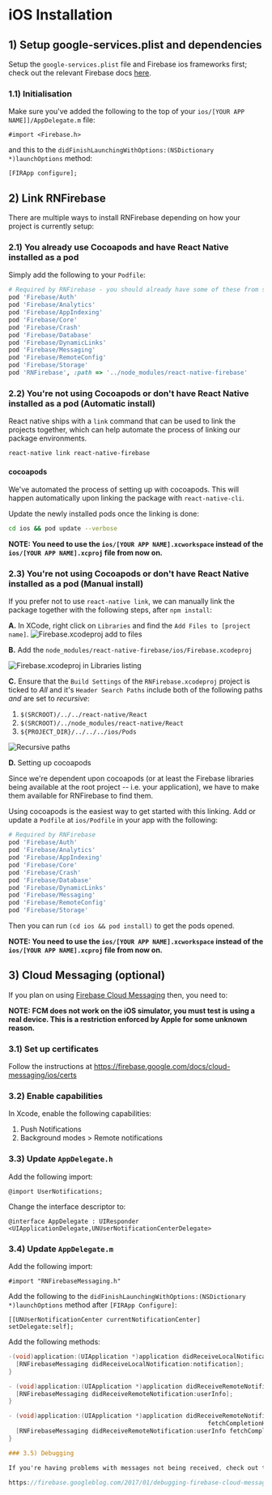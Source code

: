 # iOS Installation

## 1) Setup google-services.plist and dependencies
Setup the `google-services.plist` file and Firebase ios frameworks first; check out the relevant Firebase docs [here](https://firebase.google.com/docs/ios/setup#frameworks).

### 1.1) Initialisation
Make sure you've added the following to the top of your `ios/[YOUR APP NAME]]/AppDelegate.m` file:

`#import <Firebase.h>`

and this to the `didFinishLaunchingWithOptions:(NSDictionary *)launchOptions` method:

`[FIRApp configure];`

## 2) Link RNFirebase

There are multiple ways to install RNFirebase depending on how your project is currently setup:

### 2.1) You already use Cocoapods and have React Native installed as a pod
Simply add the following to your `Podfile`:

```ruby
# Required by RNFirebase - you should already have some of these from step 1.
pod 'Firebase/Auth'
pod 'Firebase/Analytics'
pod 'Firebase/AppIndexing'
pod 'Firebase/Core'
pod 'Firebase/Crash'
pod 'Firebase/Database'
pod 'Firebase/DynamicLinks'
pod 'Firebase/Messaging'
pod 'Firebase/RemoteConfig'
pod 'Firebase/Storage'
pod 'RNFirebase', :path => '../node_modules/react-native-firebase'
```

### 2.2) You're not using Cocoapods or don't have React Native installed as a pod (Automatic install)

React native ships with a `link` command that can be used to link the projects together, which can help automate the process of linking our package environments.

```bash
react-native link react-native-firebase
```

#### cocoapods

We've automated the process of setting up with cocoapods. This will happen automatically upon linking the package with `react-native-cli`.

Update the newly installed pods once the linking is done:

```bash
cd ios && pod update --verbose
```

**NOTE: You need to use the `ios/[YOUR APP NAME].xcworkspace` instead of the `ios/[YOUR APP NAME].xcproj` file from now on.**

### 2.3) You're not using Cocoapods or don't have React Native installed as a pod (Manual install)

If you prefer not to use `react-native link`, we can manually link the package together with the following steps, after `npm install`:

**A.** In XCode, right click on `Libraries` and find the `Add Files to [project name]`.
![Firebase.xcodeproj add to files](https://cloud.githubusercontent.com/assets/5347038/24249673/0fccdbec-0fcc-11e7-83eb-c058f8898525.png)

**B.** Add the `node_modules/react-native-firebase/ios/Firebase.xcodeproj`

![Firebase.xcodeproj in Libraries listing](https://cloud.githubusercontent.com/assets/21329063/24249440/9494e19c-0fd3-11e7-95c0-c2baa85092e8.png)

**C.** Ensure that the `Build Settings` of the `RNFirebase.xcodeproj` project is ticked to _All_ and it's `Header Search Paths` include both of the following paths _and_ are set to _recursive_:

  1. `$(SRCROOT)/../../react-native/React`
  2. `$(SRCROOT)/../node_modules/react-native/React`
  3. `${PROJECT_DIR}/../../../ios/Pods`

![Recursive paths](https://cloud.githubusercontent.com/assets/21329063/24250349/da91284c-0fd6-11e7-8328-6008e462039e.png)

**D.** Setting up cocoapods

Since we're dependent upon cocoapods (or at least the Firebase libraries being available at the root project -- i.e. your application), we have to make them available for RNFirebase to find them.

Using cocoapods is the easiest way to get started with this linking. Add or update a `Podfile` at `ios/Podfile` in your app with the following:

```ruby
# Required by RNFirebase
pod 'Firebase/Auth'
pod 'Firebase/Analytics'
pod 'Firebase/AppIndexing'
pod 'Firebase/Core'
pod 'Firebase/Crash'
pod 'Firebase/Database'
pod 'Firebase/DynamicLinks'
pod 'Firebase/Messaging'
pod 'Firebase/RemoteConfig'
pod 'Firebase/Storage'
```

Then you can run `(cd ios && pod install)` to get the pods opened.

**NOTE: You need to use the `ios/[YOUR APP NAME].xcworkspace` instead of the `ios/[YOUR APP NAME].xcproj` file from now on.**

## 3) Cloud Messaging (optional)

If you plan on using [Firebase Cloud Messaging](https://firebase.google.com/docs/cloud-messaging/) then, you need to:

**NOTE: FCM does not work on the iOS simulator, you must test is using a real device.  This is a restriction enforced by Apple for some unknown reason.**

### 3.1) Set up certificates

Follow the instructions at https://firebase.google.com/docs/cloud-messaging/ios/certs

### 3.2) Enable capabilities

In Xcode, enable the following capabilities:

1) Push Notifications
2) Background modes > Remote notifications

### 3.3) Update `AppDelegate.h`

Add the following import:

`@import UserNotifications;`

Change the interface descriptor to:

`@interface AppDelegate : UIResponder <UIApplicationDelegate,UNUserNotificationCenterDelegate>`

### 3.4) Update `AppDelegate.m`

Add the following import:

`#import "RNFirebaseMessaging.h"`

Add the following to the `didFinishLaunchingWithOptions:(NSDictionary *)launchOptions` method after `[FIRApp Configure]`:

`[[UNUserNotificationCenter currentNotificationCenter] setDelegate:self];`

Add the following methods:

```objectivec
-(void)application:(UIApplication *)application didReceiveLocalNotification:(UILocalNotification *)notification {
  [RNFirebaseMessaging didReceiveLocalNotification:notification];
}

- (void)application:(UIApplication *)application didReceiveRemoteNotification:(nonnull NSDictionary *)userInfo {
  [RNFirebaseMessaging didReceiveRemoteNotification:userInfo];
}

- (void)application:(UIApplication *)application didReceiveRemoteNotification:(nonnull NSDictionary *)userInfo
                                                       fetchCompletionHandler:(nonnull void (^)(UIBackgroundFetchResult))completionHandler{
  [RNFirebaseMessaging didReceiveRemoteNotification:userInfo fetchCompletionHandler:completionHandler];
}

### 3.5) Debugging

If you're having problems with messages not being received, check out the following blog post for help:

https://firebase.googleblog.com/2017/01/debugging-firebase-cloud-messaging-on.html
```
